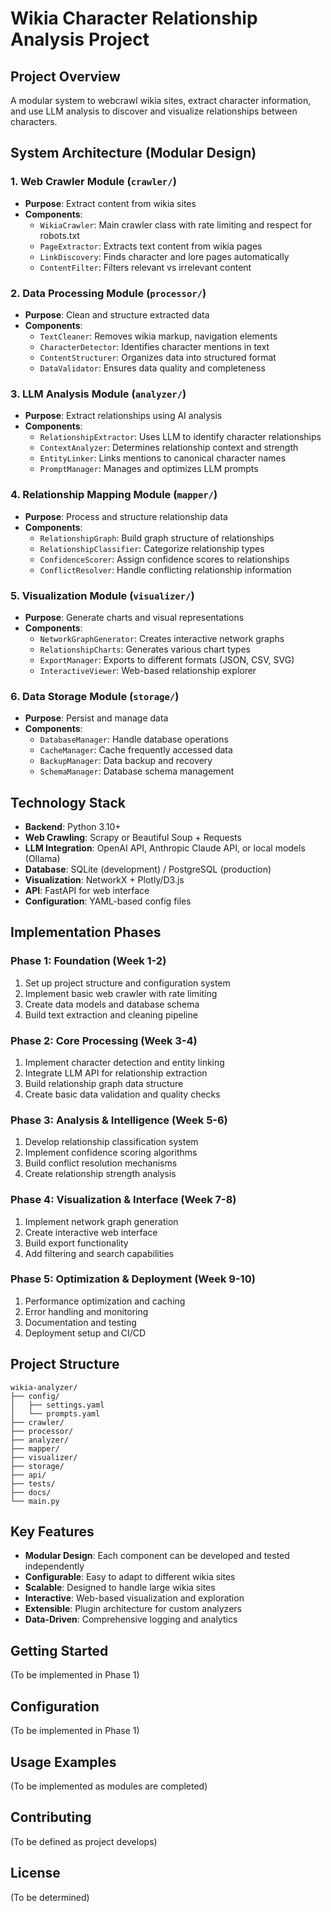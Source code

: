 # Wikia Character Relationship Analysis Project

## Project Overview
A modular system to webcrawl wikia sites, extract character information, and use LLM analysis to discover and visualize relationships between characters.

## System Architecture (Modular Design)

### 1. **Web Crawler Module** (`crawler/`)
- **Purpose**: Extract content from wikia sites
- **Components**:
  - `WikiaCrawler`: Main crawler class with rate limiting and respect for robots.txt
  - `PageExtractor`: Extracts text content from wikia pages
  - `LinkDiscovery`: Finds character and lore pages automatically
  - `ContentFilter`: Filters relevant vs irrelevant content

### 2. **Data Processing Module** (`processor/`)
- **Purpose**: Clean and structure extracted data
- **Components**:
  - `TextCleaner`: Removes wikia markup, navigation elements
  - `CharacterDetector`: Identifies character mentions in text
  - `ContentStructurer`: Organizes data into structured format
  - `DataValidator`: Ensures data quality and completeness

### 3. **LLM Analysis Module** (`analyzer/`)
- **Purpose**: Extract relationships using AI analysis
- **Components**:
  - `RelationshipExtractor`: Uses LLM to identify character relationships
  - `ContextAnalyzer`: Determines relationship context and strength
  - `EntityLinker`: Links mentions to canonical character names
  - `PromptManager`: Manages and optimizes LLM prompts

### 4. **Relationship Mapping Module** (`mapper/`)
- **Purpose**: Process and structure relationship data
- **Components**:
  - `RelationshipGraph`: Build graph structure of relationships
  - `RelationshipClassifier`: Categorize relationship types
  - `ConfidenceScorer`: Assign confidence scores to relationships
  - `ConflictResolver`: Handle conflicting relationship information

### 5. **Visualization Module** (`visualizer/`)
- **Purpose**: Generate charts and visual representations
- **Components**:
  - `NetworkGraphGenerator`: Creates interactive network graphs
  - `RelationshipCharts`: Generates various chart types
  - `ExportManager`: Exports to different formats (JSON, CSV, SVG)
  - `InteractiveViewer`: Web-based relationship explorer

### 6. **Data Storage Module** (`storage/`)
- **Purpose**: Persist and manage data
- **Components**:
  - `DatabaseManager`: Handle database operations
  - `CacheManager`: Cache frequently accessed data
  - `BackupManager`: Data backup and recovery
  - `SchemaManager`: Database schema management

## Technology Stack

- **Backend**: Python 3.10+
- **Web Crawling**: Scrapy or Beautiful Soup + Requests
- **LLM Integration**: OpenAI API, Anthropic Claude API, or local models (Ollama)
- **Database**: SQLite (development) / PostgreSQL (production)
- **Visualization**: NetworkX + Plotly/D3.js
- **API**: FastAPI for web interface
- **Configuration**: YAML-based config files

## Implementation Phases

### Phase 1: Foundation (Week 1-2)
1. Set up project structure and configuration system
2. Implement basic web crawler with rate limiting
3. Create data models and database schema
4. Build text extraction and cleaning pipeline

### Phase 2: Core Processing (Week 3-4)
1. Implement character detection and entity linking
2. Integrate LLM API for relationship extraction
3. Build relationship graph data structure
4. Create basic data validation and quality checks

### Phase 3: Analysis & Intelligence (Week 5-6)
1. Develop relationship classification system
2. Implement confidence scoring algorithms
3. Build conflict resolution mechanisms
4. Create relationship strength analysis

### Phase 4: Visualization & Interface (Week 7-8)
1. Implement network graph generation
2. Create interactive web interface
3. Build export functionality
4. Add filtering and search capabilities

### Phase 5: Optimization & Deployment (Week 9-10)
1. Performance optimization and caching
2. Error handling and monitoring
3. Documentation and testing
4. Deployment setup and CI/CD

## Project Structure
```
wikia-analyzer/
├── config/
│   ├── settings.yaml
│   └── prompts.yaml
├── crawler/
├── processor/
├── analyzer/
├── mapper/
├── visualizer/
├── storage/
├── api/
├── tests/
├── docs/
└── main.py
```

## Key Features
- **Modular Design**: Each component can be developed and tested independently
- **Configurable**: Easy to adapt to different wikia sites
- **Scalable**: Designed to handle large wikia sites
- **Interactive**: Web-based visualization and exploration
- **Extensible**: Plugin architecture for custom analyzers
- **Data-Driven**: Comprehensive logging and analytics

## Getting Started
(To be implemented in Phase 1)

## Configuration
(To be implemented in Phase 1)

## Usage Examples
(To be implemented as modules are completed)

## Contributing
(To be defined as project develops)

## License
(To be determined)